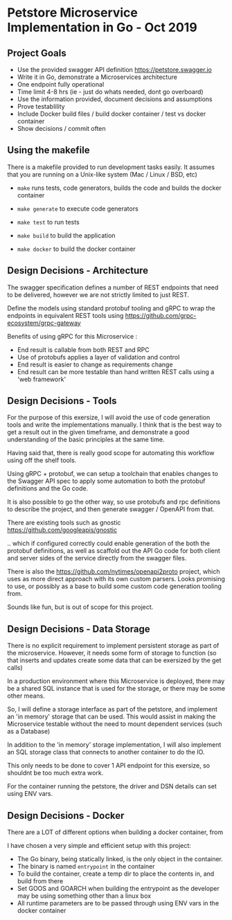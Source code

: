 # Petstore Microservice Implementation in Go - Oct 2019

## Project Goals

- Use the provided swagger API definition https://petstore.swagger.io
- Write it in Go, demonstrate a Microservices architecture
- One endpoint fully operational
- Time limit 4-8 hrs  (ie - just do whats needed, dont go overboard)
- Use the information provided, document decisions and assumptions
- Prove testablility
- Include Docker build files / build docker container / test vs docker container
- Show decisions / commit often

## Using the makefile

There is a makefile provided to run development tasks easily.  It assumes that
you are running on a Unix-like system (Mac / Linux / BSD, etc)

- `make` runs tests, code generators, builds the code and builds the docker container

- `make generate` to execute code generators
- `make test` to run tests
- `make build` to build the application
- `make docker` to build the docker container

## Design Decisions - Architecture

The swagger specification defines a number of REST endpoints that need to be delivered,
however we are not strictly limited to just REST.

Define the models using standard protobuf tooling and gRPC to wrap the endpoints in
equivalent REST tools using https://github.com/grpc-ecosystem/grpc-gateway

Benefits of using gRPC for this Microservice :

- End result is callable from both REST and RPC
- Use of protobufs applies a layer of validation and control
- End result is easier to change as requirements change
- End result can be more testable than hand written REST calls using a 'web framework'

## Design Decisions - Tools

For the purpose of this exersize, I will avoid the use of code generation tools
and write the implementations manually. I think that is the best way to get a result
out in the given timeframe, and demonstrate a good understanding of the basic principles
at the same time.

Having said that, there is really good scope for automating this workflow using off 
the shelf tools.

Using gRPC + protobuf, we can setup a toolchain that enables changes to the Swagger API 
spec to apply some automation to both the protobuf definitions and the Go code.

It is also possible to go the other way, so use protobufs and rpc definitions to 
describe the project, and then generate swagger / OpenAPI from that. 

There are existing tools such as gnostic https://github.com/googleapis/gnostic

.. which if configured correctly could enable generation of the both the protobuf
definitions, as well as scaffold out the API Go code for both client and server
sides of the service directly from the swagger files.

There is also the https://github.com/nytimes/openapi2proto project, which uses as 
more direct approach with its own custom parsers.  Looks promising to use, or possibly
as a base to build some custom code generation tooling from.

Sounds like fun, but is out of scope for this project.

## Design Decisions - Data Storage

There is no explicit requirement to implement persistent storage as part of the
microservice. However, it needs some form of storage to function (so that inserts and updates 
create some data that can be exersized by the get calls)

In a production environment where this Microservice is deployed, there may be a shared SQL
instance that is used for the storage, or there may be some other means.

So, I will define a storage interface as part of the petstore, and implement an 'in memory' 
storage that can be used.  This would assist in making the Microservice testable without the
need to mount dependent services (such as a Database)

In addition to the 'in memory' storage implementation, I will also implement an SQL storage
class that connects to another container to do the IO.

This only needs to be done to cover 1 API endpoint for this exersize, so shouldnt be too much
extra work.

For the container running the petstore, the driver and DSN details can set using ENV vars.

## Design Decisions - Docker

There are a LOT of different options when building a docker container, from 

I have chosen a very simple and efficient setup with this project:

- The Go binary, being statically linked, is the only object in the container.
- The binary is named `entrypoint` in the container
- To build the container, create a temp dir to place the contents in, and build from there
- Set GOOS and GOARCH when building the entrypoint as the developer may be using something other
than a linux box
- All runtime parameters are to be passed through using ENV vars in the docker container


